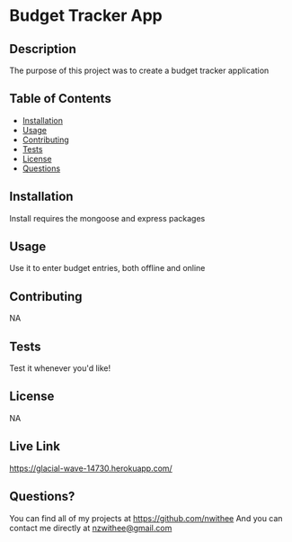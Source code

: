 # Budget Tracker App

## Description
  The purpose of this project was to create a budget tracker application

  ## Table of Contents
  * [Installation](#installation)
  * [Usage](#usage)
  * [Contributing](#contributing)
  * [Tests](#tests)
  * [License](#license)
  * [Questions](#questions)

  ## Installation
  Install requires the mongoose and express packages
  ## Usage
  Use it to enter budget entries, both offline and online

  ## Contributing
  NA

  ## Tests
  Test it whenever you'd like!

  ## License
  NA

  ## Live Link
  https://glacial-wave-14730.herokuapp.com/

  ## Questions?
  You can find all of my projects at https://github.com/nwithee
  And you can contact me directly at nzwithee@gmail.com